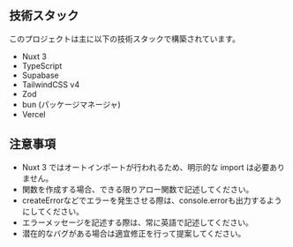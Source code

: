 ## 技術スタック

このプロジェクトは主に以下の技術スタックで構築されています。

- Nuxt 3
- TypeScript
- Supabase
- TailwindCSS v4
- Zod
- bun (パッケージマネージャ)
- Vercel

## 注意事項

- Nuxt 3 ではオートインポートが行われるため、明示的な import は必要ありません。
- 関数を作成する場合、できる限りアロー関数で記述してください。
- createErrorなどでエラーを発生させる際は、console.errorも出力するようにしてください。
- エラーメッセージを記述する際は、常に英語で記述してください。
- 潜在的なバグがある場合は適宜修正を行って提案してください。
